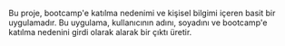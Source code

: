 Bu proje, bootcamp'e katılma nedenimi ve kişisel bilgimi içeren basit bir uygulamadır. Bu uygulama, kullanıcının adını, soyadını ve bootcamp'e katılma nedenini girdi olarak alarak bir çıktı üretir.


